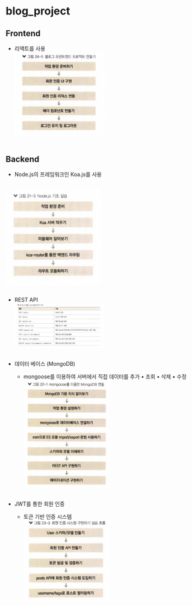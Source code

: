 # blog_project

## Frontend

- 리액트를 사용
  <br>
  <img src="./public/front.png" width="50%" align="center" >
  <br><br>

## Backend

- Node.js의 프레임워크인 Koa.js를 사용

 <br>
    <img src="./public/koa.png" width="50%" align="center" >
    <br><br>

- REST API
  <br>
  <img src="./public/rest.png" width="50%" align="center" >
  <br><br>

- 데이터 베이스 (MongoDB)

  - mongoose를 이용하여 서버에서 직접 데이터를 추가 • 조회 • 삭제 • 수정
    <br>
    <img src="./public/db.png" width="50%" align="center" >
    <br><br>

- JWT를 통한 회원 인증
  - 토큰 기반 인증 시스템
    <br>
    <img src="./public/token.png" width="50%" align="center" >
    <br><br>
